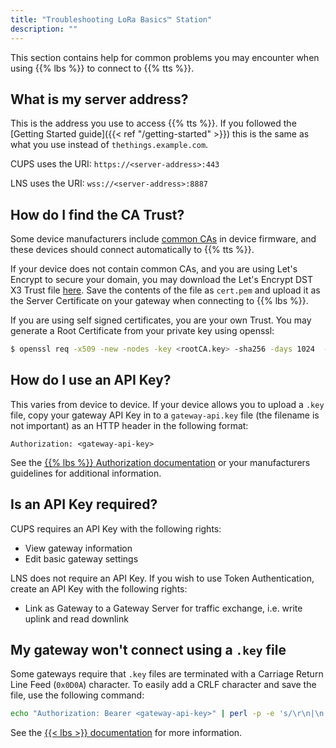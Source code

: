```yaml
---
title: "Troubleshooting LoRa Basics™ Station"
description: ""
---
```


This section contains help for common problems you may encounter when using {{% lbs %}} to connect to {{% tts %}}.

<!--more-->

## What is my server address?

This is the address you use to access {{% tts %}}. If you followed the [Getting Started guide]({{< ref "/getting-started" >}}) this is the same as what you use instead of `thethings.example.com`.

CUPS uses the URI: `https://<server-address>:443`

LNS uses the URI: `wss://<server-address>:8887`

## How do I find the CA Trust?

Some device manufacturers include [common CAs](https://www.ccadb.org/) in device firmware, and these devices should connect automatically to {{% tts %}}.

If your device does not contain common CAs, and you are using Let's Encrypt to secure your domain, you may download the Let's Encrypt DST X3 Trust file [here](https://letsencrypt.org/certs/lets-encrypt-x3-cross-signed.pem.txt). Save the contents of the file as `cert.pem` and upload it as the Server Certificate on your gateway when connecting to {{% lbs %}}.

If you are using self signed certificates, you are your own Trust. You may generate a Root Certificate from your private key using openssl:

```bash
$ openssl req -x509 -new -nodes -key <rootCA.key> -sha256 -days 1024  -out <rootCA.pem>
```

## How do I use an API Key?

This varies from device to device. If your device allows you to upload a `.key` file, copy your gateway API Key in to a `gateway-api.key` file (the filename is not important) as an HTTP header in the following format:

```
Authorization: <gateway-api-key>
```

See the [{{% lbs %}} Authorization documentation](https://lora-developers.semtech.com/resources/tools/lora-basics/lora-basics-for-gateways/?url=authmodes.html) or your manufacturers guidelines for additional information.

## Is an API Key required?

CUPS requires an API Key with the following rights:
- View gateway information
- Edit basic gateway settings

LNS does not require an API Key. If you wish to use Token Authentication, create an API Key with the following rights:
- Link as Gateway to a Gateway Server for traffic exchange, i.e. write uplink and read downlink

## My gateway won't connect using a `.key` file

Some gateways require that `.key` files are terminated with a Carriage Return Line Feed (`0x0D0A`) character. To easily add a CRLF character and save the file, use the following command:

```bash
echo "Authorization: Bearer <gateway-api-key>" | perl -p -e 's/\r\n|\n|\r/\r\n/g'  > file.key
```

See the [{{< lbs >}} documentation](https://lora-developers.semtech.com/resources/tools/lora-basics/lora-basics-for-gateways/?url=authmodes.html) for more information.
